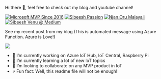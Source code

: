 Hi there 👋, feel free to check out my blog and youtube channel!

<a href="https://mvp.microsoft.com/en-us/PublicProfile/5001828">![Microsoft MVP Since 2016](https://github.com/SibeeshVenu/sibeeshvenu/blob/master/images/MVP_Logo_Horizontal.png)</a>
<a href="https://sibeeshpassion.com/">![Sibeesh Passion](https://github.com/SibeeshVenu/sibeeshvenu/blob/master/images/sibeeshpassion.png)</a>
<a href="https://youtube.com/njanorumalayali">![Njan Oru Malayali](https://github.com/SibeeshVenu/sibeeshvenu/blob/master/images/njanorumalayali.jpg)</a>
<a href="https://medium.com/@sibeeshvenu">![Sibeesh Venu @ Medium](https://github.com/SibeeshVenu/sibeeshvenu/blob/master/images/medium.png)</a>

See my recent post from my blog (This is automated message using Azure Function. Azure is Love!)

<a target="_blank" href="https://sibeeshpassion.com/"><img src="getlatestposts.azurewebsites.net/api/GetLatestPosts?code=VS4fy5DNxpj8/SUS0Chp0aGBux36c9OyOg5KhmSjh5dPVBvCaVaEuA=="></img></a>

- 🔭 I’m currently working on Azure IoT Hub, IoT Central, Raspberry Pi 
- 🌱 I’m currently learning a lot of new IoT topics
- 👯 I’m looking to collaborate on any MVP product in IoT
- ⚡ Fun fact: Well, this readme file will not be enough!

